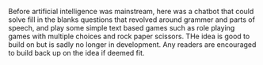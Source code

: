 Before artificial intelligence was mainstream, here was a chatbot that could solve fill in the blanks questions that revolved around grammer and parts of speech, and play some simple text based games such as role playing games with multiple choices and rock paper scissors. THe idea is good to build on but is sadly no longer in development. Any readers are encouraged to build back up on the idea if deemed fit.
